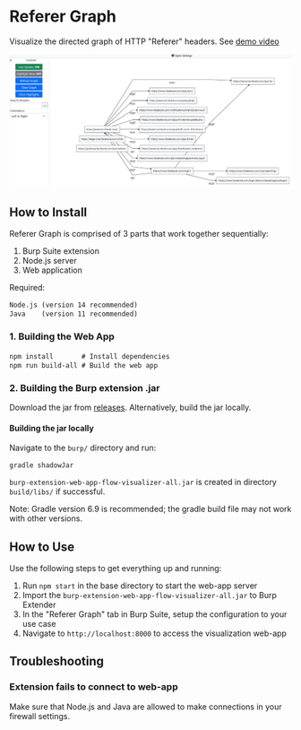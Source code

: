 
# Referer Graph

Visualize the directed graph of HTTP "Referer" headers. See [demo video](https://raw.githubusercontent.com/psalire/Referer-Graph/main/demo.mp4)

![Screenshot](screenshot.jpg)

## How to Install

Referer Graph is comprised of 3 parts that work together sequentially:

1. Burp Suite extension
2. Node.js server
3. Web application

Required:
```
Node.js (version 14 recommended)
Java    (version 11 recommended)
```

### 1. Building the Web App
```
npm install       # Install dependencies
npm run build-all # Build the web app
```

### 2. Building the Burp extension .jar

Download the jar from [releases](https://github.com/psalire/Referer-Graph/releases/tag/jar). Alternatively, build the jar locally.

#### Building the jar locally

Navigate to the `burp/` directory and run:
```
gradle shadowJar
```

`burp-extension-web-app-flow-visualizer-all.jar` is created in directory `build/libs/` if successful.

Note: Gradle version 6.9 is recommended; the gradle build file may not work with other versions.

## How to Use

Use the following steps to get everything up and running:

1. Run `npm start` in the base directory to start the web-app server
2. Import the `burp-extension-web-app-flow-visualizer-all.jar` to Burp Extender
3. In the "Referer Graph" tab in Burp Suite, setup the configuration to your use case
4. Navigate to `http://localhost:8000` to access the visualization web-app

## Troubleshooting

### Extension fails to connect to web-app

Make sure that Node.js and Java are allowed to make connections in your firewall settings.

